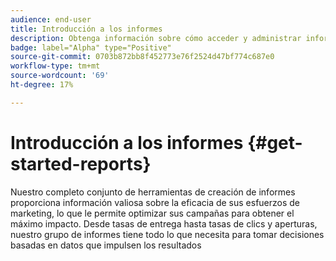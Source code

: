 ```yaml
---
audience: end-user
title: Introducción a los informes
description: Obtenga información sobre cómo acceder y administrar informes en Campaign Web
badge: label="Alpha" type="Positive"
source-git-commit: 0703b872bb8f452773e76f2524d47bf774c687e0
workflow-type: tm+mt
source-wordcount: '69'
ht-degree: 17%

---
```


# Introducción a los informes {#get-started-reports}

Nuestro completo conjunto de herramientas de creación de informes proporciona información valiosa sobre la eficacia de sus esfuerzos de marketing, lo que le permite optimizar sus campañas para obtener el máximo impacto. Desde tasas de entrega hasta tasas de clics y aperturas, nuestro grupo de informes tiene todo lo que necesita para tomar decisiones basadas en datos que impulsen los resultados&#x200B;